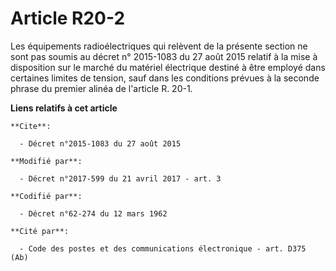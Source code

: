 # Article R20-2

Les équipements radioélectriques qui relèvent de la présente section ne sont pas soumis au 
décret n° 2015-1083 du 27 août 2015
relatif à la mise à disposition sur le marché du matériel électrique destiné à être employé dans certaines limites de
tension, sauf dans les conditions prévues à la seconde phrase du premier alinéa de l'article R. 20-1.

**Liens relatifs à cet article**

	**Cite**:

	  - Décret n°2015-1083 du 27 août 2015

	**Modifié par**:

	  - Décret n°2017-599 du 21 avril 2017 - art. 3

	**Codifié par**:

	  - Décret n°62-274 du 12 mars 1962

	**Cité par**:

	  - Code des postes et des communications électronique - art. D375 (Ab)
